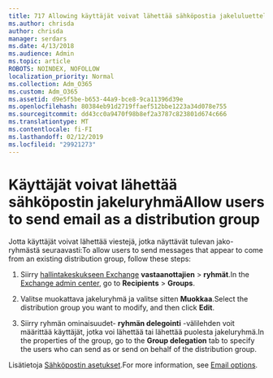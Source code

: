 ```yaml
---
title: 717 Allowing käyttäjät voivat lähettää sähköpostia jakeluluetteloon
ms.author: chrisda
author: chrisda
manager: serdars
ms.date: 4/13/2018
ms.audience: Admin
ms.topic: article
ROBOTS: NOINDEX, NOFOLLOW
localization_priority: Normal
ms.collection: Adm_O365
ms.custom: Adm_O365
ms.assetid: d9e5f5be-b653-44a9-bce8-9ca11396d39e
ms.openlocfilehash: 80384eb91d2719ffaef512bbe1223a34d078e755
ms.sourcegitcommit: dd43cc0a9470f98b8ef2a3787c823801d674c666
ms.translationtype: MT
ms.contentlocale: fi-FI
ms.lasthandoff: 02/12/2019
ms.locfileid: "29921273"
---
```

# <a name="allow-users-to-send-email-as-a-distribution-group"></a><span data-ttu-id="1fad3-102">Käyttäjät voivat lähettää sähköpostin jakeluryhmä</span><span class="sxs-lookup"><span data-stu-id="1fad3-102">Allow users to send email as a distribution group</span></span>

<span data-ttu-id="1fad3-103">Jotta käyttäjät voivat lähettää viestejä, jotka näyttävät tulevan jako-ryhmästä seuraavasti:</span><span class="sxs-lookup"><span data-stu-id="1fad3-103">To allow users to send messages that appear to come from an existing distribution group, follow these steps:</span></span>
  
1. <span data-ttu-id="1fad3-104">Siirry [hallintakeskukseen Exchange](https://outlook.office365.com/ecp/) **vastaanottajien** \> **ryhmät**.</span><span class="sxs-lookup"><span data-stu-id="1fad3-104">In the [Exchange admin center](https://outlook.office365.com/ecp/), go to **Recipients** \> **Groups**.</span></span>
    
2. <span data-ttu-id="1fad3-105">Valitse muokattava jakeluryhmä ja valitse sitten **Muokkaa**.</span><span class="sxs-lookup"><span data-stu-id="1fad3-105">Select the distribution group you want to modify, and then click **Edit**.</span></span>
    
3. <span data-ttu-id="1fad3-106">Siirry ryhmän ominaisuudet- **ryhmän delegointi** -välilehden voit määrittää käyttäjät, jotka voi lähettää tai lähettää puolesta jakeluryhmä.</span><span class="sxs-lookup"><span data-stu-id="1fad3-106">In the properties of the group, go to the **Group delegation** tab to specify the users who can send as or send on behalf of the distribution group.</span></span> 
    
<span data-ttu-id="1fad3-107">Lisätietoja [Sähköpostin asetukset](https://technet.microsoft.com/library/bb124513.aspx#groupdelegation).</span><span class="sxs-lookup"><span data-stu-id="1fad3-107">For more information, see [Email options](https://technet.microsoft.com/library/bb124513.aspx#groupdelegation).</span></span>
  

